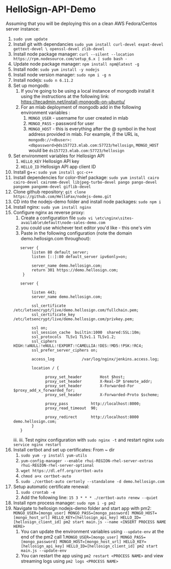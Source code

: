 # HelloSign-API-Demo

Assuming that you will be deploying this on a clean AWS Fedora/Centos server instance:

1. `sudo yum update`
1. Install git with dependancies `sudo yum install curl-devel expat-devel gettext-devel \
  openssl-devel zlib-devel`
1. Install node package manager: `curl --silent --location https://rpm.nodesource.com/setup_6.x | sudo bash -`
1. Update node package manager: `npm install npm@latest -g`
1. Install node: `sudo yum install -y nodejs`
1. Install node version manager: `sudo npm i -g n`
1. Install nodejs: `sudo n 6.11.2`
1. Set up mongodb:
    1. If you're going to be using a local instance of mongodb install it using the instructions at the following link: https://tecadmin.net/install-mongodb-on-ubuntu/
    1. For an mlab deployment of mongodb add in the following environment variables :
        1. `MONGO_USER` - username for user created in mlab
        1. `MONGO_PASS` - password for user
        1. `MONGO_HOST` - this is everything after the @ symbol in the host address provided in mlab. For example, if the URL is,  `mongodb://<dbuser>:<dbpassword>@ds157723.mlab.com:57723/hellosign`, `MONGO_HOST` would be `ds157723.mlab.com:57723/hellosign`
1. Set environment variables for Hellosign API
    1. `HELLO_KEY` Hellosign API key
    1. `HELLO_ID` Hellosign API app client ID
1. Install g++: `sudo yum install gcc-c++`
1. Install dependencies for color-thief package: `sudo yum install cairo cairo-devel cairomm-devel libjpeg-turbo-devel pango pango-devel pangomm pangomm-devel giflib-devel`
1. Clone github repository: `git clone https://github.com/HelloFax/nodejs-demo.git`
1. CD into the nodejs-demo folder and install node packages: `sudo npm i`
1. Install nginx: `sudo yum install nginx`
1. Configure nginx as reverse proxy:
    1. Create a configuration file `sudo vi \etc\nginx\sites-available\default\node-sales-demo.com`
      1. you could use whichever text editor you'd like - this one's vim
    1. Paste in the following configuration (note the domain demo.hellosign.com throughout):
    ```
       server {
            listen 80 default_server;
            listen [::]:80 default_server ipv6only=on;

            server_name demo.hellosign.com;
            return 301 https://demo.hellosign.com;
        }

       server {

            listen 443;
            server_name demo.hellosign.com;

            ssl_certificate           /etc/letsencrypt/live/demo.hellosign.com/fullchain.pem;
            ssl_certificate_key       /etc/letsencrypt/live/demo.hellosign.com/privkey.pem;

            ssl on;
            ssl_session_cache  builtin:1000  shared:SSL:10m;
            ssl_protocols  TLSv1 TLSv1.1 TLSv1.2;
            ssl_ciphers HIGH:!aNULL:!eNULL:!EXPORT:!CAMELLIA:!DES:!MD5:!PSK:!RC4;
            ssl_prefer_server_ciphers on;

            access_log            /var/log/nginx/jenkins.access.log;

            location / {

                  proxy_set_header        Host $host;
                  proxy_set_header        X-Real-IP $remote_addr;
                  proxy_set_header        X-Forwarded-For $proxy_add_x_forwarded_for;
                  proxy_set_header        X-Forwarded-Proto $scheme;

                  proxy_pass          http://localhost:8000;
                  proxy_read_timeout  90;

                  proxy_redirect      http://localhost:8000 demo.hellosign.com;
            }
       }
    ```
    iii.
    iii. Test nginx configuration with `sudo nginx -t` and restart nginx `sudo service nginx restart`
1. Install certbot and set up certificates:
    From ~ dir
    1. `sudo yum -y install yum-utils`
    1. `yum-config-manager --enable rhui-REGION-rhel-server-extras rhui-REGION-rhel-server-optional`
    1. `wget https://dl.eff.org/certbot-auto`
    1. `chmod a+x certbot-auto`
    1. `sudo ./certbot-auto certonly --standalone -d demo.hellosign.com`
1. Setup automatic certificate renewal:
    1. `sudo crontab -e`
    1. Add the following line: `15 3 * * * ./certbot-auto renew --quiet`
1. Install npm process manager: `sudo npm i -g pm2`
1. Navigate to hellosign nodejs-demo folder and start app with pm2: `MONGO_USER=[mongo_user] MONGO_PASS=[mongo_password] MONGO_HOST=[mongo_host_url] HELLO_KEY=[hellosign_api_key] HELLO_ID=[hellosign_client_id] pm2 start main.js --name <INSERT PROCESS NAME HERE>`
    1. You can update the environment variables using `--update-env` at the end of the pm2 call
        1.`MONGO_USER=[mongo_user] MONGO_PASS=[mongo_password] MONGO_HOST=[mongo_host_url] HELLO_KEY=[hellosign_api_key] HELLO_ID=[hellosign_client_id] pm2 start main.js --update-env`
    1. You can restart the app using `pm2 restart <PROCESS NAME>` and view streaming logs using `pm2 logs <PROCESS NAME>`

